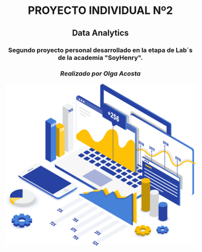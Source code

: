 
<h1 align=center> <strong>PROYECTO INDIVIDUAL Nº2</strong> </h1>
<h2 align="center">Data Analytics</h2>
<h3 align="center">Segundo proyecto personal desarrollado en la etapa de Lab´s de la academia "SoyHenry".</h3> 
  <h3 align="center"> <i>Realizado por Olga Acosta </i></h3>

<p align=center><img style="display: block; 
           margin-left: auto;
           margin-right: auto;
           width: 100
           height=50"
        src="src/DA imagen.png" 
        alt="MLOpsProcess"><p>


